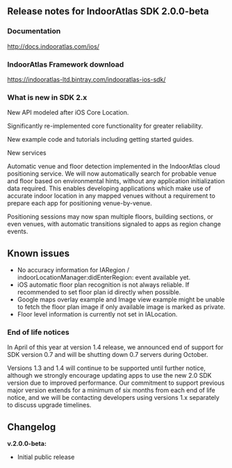 ## Release notes for IndoorAtlas SDK 2.0.0-beta

### Documentation

http://docs.indooratlas.com/ios/

### IndoorAtlas Framework download

https://indooratlas-ltd.bintray.com/indooratlas-ios-sdk/

### What is new in SDK 2.x

New API modeled after iOS Core Location.

Significantly re-implemented core functionality for greater reliability.

New example code and tutorials including getting started guides.

New services

Automatic venue and floor detection implemented in the IndoorAtlas cloud positioning service. We will now automatically search for probable venue and floor based on environmental hints, without any application initialization data required. This enables developing applications which make use of accurate indoor location in any mapped venues without a requirement to prepare each app for positioning venue-by-venue.

Positioning sessions may now span multiple floors, building sections, or even venues, with automatic transitions signaled to apps as region change events.

## Known issues
* No accuracy information for IARegion / indoorLocationManager:didEnterRegion: event available yet.
* iOS automatic floor plan recognition is not always reliable. If recommended to set floor plan id directly when possible.
* Google maps overlay example and Image view example might be unable to fetch the floor plan image if only available image is marked as private.
* Floor level information is currently not set in IALocation.

### End of life notices

In April of this year at version 1.4 release, we announced end of support for SDK version 0.7 and will be shutting down 0.7 servers during October.

Versions 1.3 and 1.4 will continue to be supported until further notice, although we strongly encourage updating apps to use the new 2.0 SDK version due to improved performance. Our commitment to support previous major version extends for a minimum of six months from each end of life notice, and we will be contacting developers using versions 1.x separately to discuss upgrade timelines.

## Changelog

**v.2.0.0-beta:**

* Initial public release

